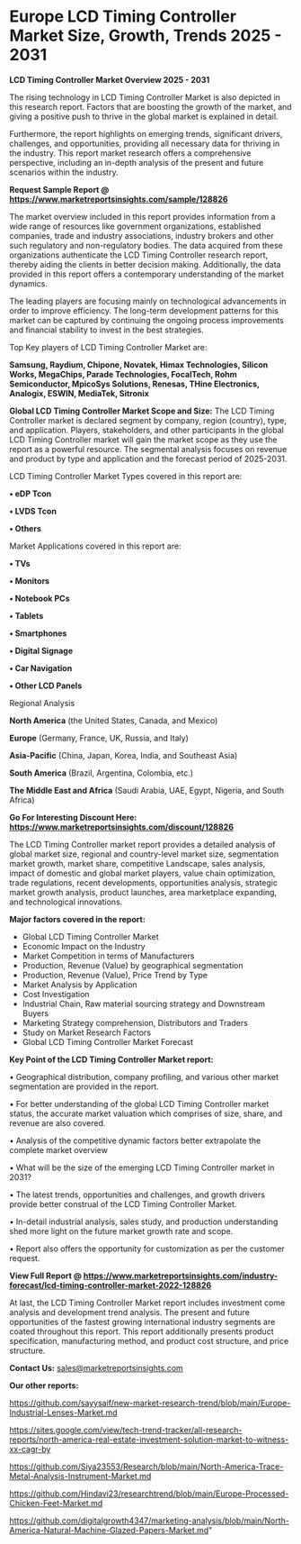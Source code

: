 # Europe LCD Timing Controller Market Size, Growth, Trends 2025 - 2031

<Strong> LCD Timing Controller Market Overview 2025 - 2031</strong>

The rising technology in LCD Timing Controller Market is also depicted in this research report. Factors that are boosting the growth of the market, and giving a positive push to thrive in the global market is explained in detail.

Furthermore, the report highlights on emerging trends, significant drivers, challenges, and opportunities, providing all necessary data for thriving in the industry. This report market research offers a comprehensive perspective, including an in-depth analysis of the present and future scenarios within the industry.

<strong>Request Sample Report @ <a href=https://www.marketreportsinsights.com/sample/128826>https://www.marketreportsinsights.com/sample/128826</a></strong>

The market overview included in this report provides information from a wide range of resources like government organizations, established companies, trade and industry associations, industry brokers and other such regulatory and non-regulatory bodies. The data acquired from these organizations authenticate the LCD Timing Controller research report, thereby aiding the clients in better decision making. Additionally, the data provided in this report offers a contemporary understanding of the market dynamics.

The leading players are focusing mainly on technological advancements in order to improve efficiency. The long-term development patterns for this market can be captured by continuing the ongoing process improvements and financial stability to invest in the best strategies.

Top Key players of LCD Timing Controller Market are:

<strong>Samsung, Raydium, Chipone, Novatek, Himax Technologies, Silicon Works, MegaChips, Parade Technologies, FocalTech, Rohm Semiconductor, MpicoSys Solutions, Renesas, THine Electronics, Analogix, ESWIN, MediaTek, Sitronix</strong>

<strong><b>Global LCD Timing Controller Market Scope and Size:</b></strong>
The LCD Timing Controller market is declared segment by company, region (country), type, and application. Players, stakeholders, and other participants in the global LCD Timing Controller market will gain the market scope as they use the report as a powerful resource. The segmental analysis focuses on revenue and product by type and application and the forecast period of 2025-2031.

LCD Timing Controller Market Types covered in this report are:

<strong>• eDP Tcon

• LVDS Tcon

• Others</strong>

Market Applications covered in this report are:

<strong>• TVs

• Monitors

• Notebook PCs

• Tablets

• Smartphones

• Digital Signage

• Car Navigation

• Other LCD Panels</strong> 

Regional Analysis

<strong>North America</strong> (the United States, Canada, and Mexico)

<strong>Europe</strong> (Germany, France, UK, Russia, and Italy)

<strong>Asia-Pacific</strong> (China, Japan, Korea, India, and Southeast Asia)

<strong>South America</strong> (Brazil, Argentina, Colombia, etc.)

<strong>The Middle East and Africa</strong> (Saudi Arabia, UAE, Egypt, Nigeria, and South Africa)

<strong>Go For Interesting Discount Here: <a href=https://www.marketreportsinsights.com/discount/128826>https://www.marketreportsinsights.com/discount/128826</a></strong>

The LCD Timing Controller market report provides a detailed analysis of global market size, regional and country-level market size, segmentation market growth, market share, competitive Landscape, sales analysis, impact of domestic and global market players, value chain optimization, trade regulations, recent developments, opportunities analysis, strategic market growth analysis, product launches, area marketplace expanding, and technological innovations.

<strong><b>Major factors covered in the report:</b></strong>
<ul>
  <li>Global LCD Timing Controller Market </li>
  <li>Economic Impact on the Industry</li>
  <li>Market Competition in terms of Manufacturers</li>
  <li>Production, Revenue (Value) by geographical segmentation</li>
  <li>Production, Revenue (Value), Price Trend by Type</li>
  <li>Market Analysis by Application</li>
  <li>Cost Investigation</li>
  <li>Industrial Chain, Raw material sourcing strategy and Downstream Buyers</li>
  <li>Marketing Strategy comprehension, Distributors and Traders</li>
  <li>Study on Market Research Factors</li>
  <li>Global LCD Timing Controller Market Forecast</li>
</ul>

<strong><b>Key Point of the LCD Timing Controller Market report:</b></strong>

• Geographical distribution, company profiling, and various other market segmentation are provided in the report.

• For better understanding of the global LCD Timing Controller market status, the accurate market valuation which comprises of size, share, and revenue are also covered.

• Analysis of the competitive dynamic factors better extrapolate the complete market overview

• What will be the size of the emerging LCD Timing Controller market in 2031?

• The latest trends, opportunities and challenges, and growth drivers provide better construal of the LCD Timing Controller Market.

• In-detail industrial analysis, sales study, and production understanding shed more light on the future market growth rate and scope.

• Report also offers the opportunity for customization as per the customer request.

<strong><b>View Full Report @ <a href=https://www.marketreportsinsights.com/industry-forecast/lcd-timing-controller-market-2022-128826>https://www.marketreportsinsights.com/industry-forecast/lcd-timing-controller-market-2022-128826</a></b></strong>


At last, the LCD Timing Controller Market report includes investment come analysis and development trend analysis. The present and future opportunities of the fastest growing international industry segments are coated throughout this report. This report additionally presents product specification, manufacturing method, and product cost structure, and price structure.

<strong>Contact Us:</strong>
sales@marketreportsinsights.com

<strong>Our other reports:</strong>

<a href=https://github.com/sayysaif/new-market-research-trend/blob/main/Europe-Industrial-Lenses-Market.md>https://github.com/sayysaif/new-market-research-trend/blob/main/Europe-Industrial-Lenses-Market.md</a>

<a href=https://sites.google.com/view/tech-trend-tracker/all-research-reports/north-america-real-estate-investment-solution-market-to-witness-xx-cagr-by>https://sites.google.com/view/tech-trend-tracker/all-research-reports/north-america-real-estate-investment-solution-market-to-witness-xx-cagr-by</a>

<a href=https://github.com/Siya23553/Research/blob/main/North-America-Trace-Metal-Analysis-Instrument-Market.md>https://github.com/Siya23553/Research/blob/main/North-America-Trace-Metal-Analysis-Instrument-Market.md</a>

<a href=https://github.com/Hindavi23/researchtrend/blob/main/Europe-Processed-Chicken-Feet-Market.md>https://github.com/Hindavi23/researchtrend/blob/main/Europe-Processed-Chicken-Feet-Market.md</a>

<a href=https://github.com/digitalgrowth4347/marketing-analysis/blob/main/North-America-Natural-Machine-Glazed-Papers-Market.md>https://github.com/digitalgrowth4347/marketing-analysis/blob/main/North-America-Natural-Machine-Glazed-Papers-Market.md</a>"
